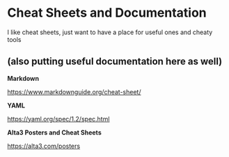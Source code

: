 # Cheat Sheets and Documentation
I like cheat sheets, just want to have a place for useful ones and cheaty tools

(also putting useful documentation here as well)
---

**Markdown**

https://www.markdownguide.org/cheat-sheet/

**YAML**

https://yaml.org/spec/1.2/spec.html

**Alta3 Posters and Cheat Sheets**

https://alta3.com/posters

